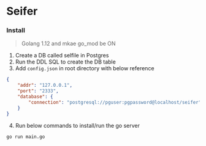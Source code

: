 # Seifer 

### Install
> Golang 1.12 and mkae go_mod be ON

1. Create a DB called selfile in Postgres
2. Run the DDL SQL to create the DB table
3. Add `config.json` in root directory with below reference
```json
{
    "addr": "127.0.0.1",
    "port": "2333",
    "database": {
        "connection": "postgresql://pguser:pgpassword@localhost/seifer"
    }
}
```
4. Run below commands to install/run the go server
```shell
go run main.go
```



